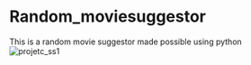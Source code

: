 # Random_moviesuggestor
This is a random movie suggestor made possible using python 
![projetc_ss1](https://user-images.githubusercontent.com/94678900/187041549-e5595dee-e52a-4ae8-889e-0bd58aad52d8.png)
